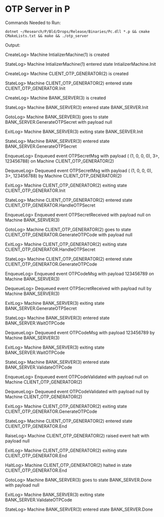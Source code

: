 # OTP Server in P

Commands Needed to Run:

`dotnet ~/Research/P/Bld/Drops/Release/Binaries/Pc.dll *.p && cmake CMakeLists.txt && make && ./otp_server`


Output:

CreateLog> Machine IntializerMachine(1) is created

StateLog> Machine IntializerMachine(1) entered state IntializerMachine.Init

CreateLog> Machine CLIENT_OTP_GENERATOR(2) is created

StateLog> Machine CLIENT_OTP_GENERATOR(2) entered state CLIENT_OTP_GENERATOR.Init

CreateLog> Machine BANK_SERVER(3) is created

StateLog> Machine BANK_SERVER(3) entered state BANK_SERVER.Init

GotoLog> Machine BANK_SERVER(3) goes to state BANK_SERVER.GenerateOTPSecret with payload null

ExitLog> Machine BANK_SERVER(3) exiting state BANK_SERVER.Init

StateLog> Machine BANK_SERVER(3) entered state BANK_SERVER.GenerateOTPSecret

EnqueueLog> Enqueued event OTPSecretMsg with payload ( (1, 0, 0, 0), 3>, 123456788) on Machine CLIENT_OTP_GENERATOR(2)

DequeueLog> Dequeued event OTPSecretMsg with payload ( (1, 0, 0, 0), 3>, 123456788) by Machine CLIENT_OTP_GENERATOR(2)

ExitLog> Machine CLIENT_OTP_GENERATOR(2) exiting state CLIENT_OTP_GENERATOR.Init

StateLog> Machine CLIENT_OTP_GENERATOR(2) entered state CLIENT_OTP_GENERATOR.HandleOTPSecret

EnqueueLog> Enqueued event OTPSecretReceived with payload null on Machine BANK_SERVER(3)

GotoLog> Machine CLIENT_OTP_GENERATOR(2) goes to state CLIENT_OTP_GENERATOR.GenerateOTPCode with payload null

ExitLog> Machine CLIENT_OTP_GENERATOR(2) exiting state CLIENT_OTP_GENERATOR.HandleOTPSecret

StateLog> Machine CLIENT_OTP_GENERATOR(2) entered state CLIENT_OTP_GENERATOR.GenerateOTPCode

EnqueueLog> Enqueued event OTPCodeMsg with payload 123456789 on Machine BANK_SERVER(3)

DequeueLog> Dequeued event OTPSecretReceived with payload null by Machine BANK_SERVER(3)

ExitLog> Machine BANK_SERVER(3) exiting state BANK_SERVER.GenerateOTPSecret

StateLog> Machine BANK_SERVER(3) entered state BANK_SERVER.WaitOTPCode

DequeueLog> Dequeued event OTPCodeMsg with payload 123456789 by Machine BANK_SERVER(3)

ExitLog> Machine BANK_SERVER(3) exiting state BANK_SERVER.WaitOTPCode

StateLog> Machine BANK_SERVER(3) entered state BANK_SERVER.ValidateOTPCode

EnqueueLog> Enqueued event OTPCodeValidated with payload null on Machine CLIENT_OTP_GENERATOR(2)

DequeueLog> Dequeued event OTPCodeValidated with payload null by Machine CLIENT_OTP_GENERATOR(2)

ExitLog> Machine CLIENT_OTP_GENERATOR(2) exiting state CLIENT_OTP_GENERATOR.GenerateOTPCode

StateLog> Machine CLIENT_OTP_GENERATOR(2) entered state CLIENT_OTP_GENERATOR.End

RaiseLog> Machine CLIENT_OTP_GENERATOR(2) raised event halt with payload null

ExitLog> Machine CLIENT_OTP_GENERATOR(2) exiting state CLIENT_OTP_GENERATOR.End

HaltLog> Machine CLIENT_OTP_GENERATOR(2) halted in state CLIENT_OTP_GENERATOR.End

GotoLog> Machine BANK_SERVER(3) goes to state BANK_SERVER.Done with payload null

ExitLog> Machine BANK_SERVER(3) exiting state BANK_SERVER.ValidateOTPCode

StateLog> Machine BANK_SERVER(3) entered state BANK_SERVER.Done
